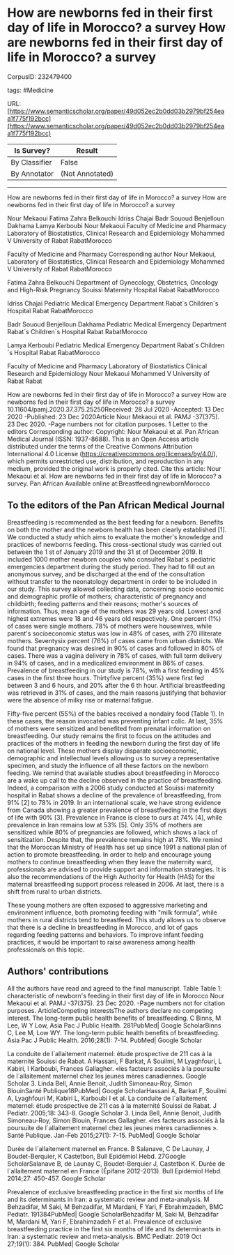 # How are newborns fed in their first day of life in Morocco? a survey How are newborns fed in their first day of life in Morocco? a survey

CorpusID: 232479400
 
tags: #Medicine

URL: [https://www.semanticscholar.org/paper/49d052ec2b0dd03b2979bf254eaa1f775f192bcc](https://www.semanticscholar.org/paper/49d052ec2b0dd03b2979bf254eaa1f775f192bcc)
 
| Is Survey?        | Result          |
| ----------------- | --------------- |
| By Classifier     | False |
| By Annotator      | (Not Annotated) |

---

How are newborns fed in their first day of life in Morocco? a survey How are newborns fed in their first day of life in Morocco? a survey


Nour Mekaoui 
Fatima Zahra Belkouchi 
Idriss Chajai 
Badr Sououd 
Benjelloun Dakhama 
Lamya Kerboubi 
Nour Mekaoui 
Faculty of Medicine and Pharmacy
Laboratory of Biostatistics, Clinical Research and Epidemiology
Mohammed V University of Rabat
RabatMorocco

Faculty of Medicine and Pharmacy
Corresponding author Nour Mekaoui, Laboratory of Biostatistics, Clinical Research and Epidemiology
Mohammed V University of Rabat
RabatMorocco

Fatima Zahra Belkouchi 
Department of Gynecology, Obstetrics, Oncology and High-Risk Pregnancy
Souissi Maternity Hospital Rabat
RabatMorocco

Idriss Chajai 
Pediatric Medical Emergency Department
Rabat´s Children´s Hospital Rabat
RabatMorocco

Badr Sououd 
Benjelloun Dakhama 
Pediatric Medical Emergency Department
Rabat´s Children´s Hospital Rabat
RabatMorocco

Lamya Kerboubi 
Pediatric Medical Emergency Department
Rabat´s Children´s Hospital Rabat
RabatMorocco


Faculty of Medicine and Pharmacy
Laboratory of Biostatistics
Clinical Research and Epidemiology
Nour Mekaoui
Mohammed V University of Rabat
Rabat

How are newborns fed in their first day of life in Morocco? a survey How are newborns fed in their first day of life in Morocco? a survey
10.11604/pamj.2020.37.375.25250Received: 28 Jul 2020 -Accepted: 13 Dec 2020 -Published: 23 Dec 2020Article Nour Mekaoui et al. PAMJ -37(375). 23 Dec 2020. -Page numbers not for citation purposes. 1 Letter to the editors Corresponding author: Copyright: Nour Mekaoui et al. Pan African Medical Journal (ISSN: 1937-8688). This is an Open Access article distributed under the terms of the Creative Commons Attribution International 4.0 License (https://creativecommons.org/licenses/by/4.0/), which permits unrestricted use, distribution, and reproduction in any medium, provided the original work is properly cited. Cite this article: Nour Mekaoui et al. How are newborns fed in their first day of life in Morocco? a survey. Pan African Available online at:BreastfeedingnewbornMorocco


## To the editors of the Pan African Medical Journal

Breastfeeding is recommended as the best feeding for a newborn. Benefits on both the mother and the newborn health has been clearly established [1]. We conducted a study which aims to evaluate the mother's knowledge and practices of newborns feeding. This cross-sectional study was carried out between the 1 st of January 2019 and the 31 st of December 2019. It included 1000 mother newborn couples who consulted Rabat´s pediatric emergencies department during the study period. They had to fill out an anonymous survey, and be discharged at the end of the consultation without transfer to the neonatology department in order to be included in our study. This survey allowed collecting data, concerning: socio economic and demographic profile of mothers; characteristic of pregnancy and childbirth; feeding patterns and their reasons; mother's sources of information. Thus, mean age of the mothers was 29 years old. Lowest and highest extremes were 18 and 46 years old respectively. One percent (1%) of cases were single mothers. 78% of mothers were housewives, while parent's socioeconomic status was low in 48% of cases, with 270 illiterate mothers. Seventysix percent (76%) of cases came from urban districts. We found that pregnancy was desired in 90% of cases and followed in 80% of cases. There was a vagina delivery in 78% of cases, with full term delivery in 94% of cases, and in a medicalized environment in 86% of cases. Prevalence of breastfeeding in our study is 78%, with a first feeding in 45% cases in the first three hours. Thirtyfive percent (35%) were first fed between 3 and 6 hours, and 20% after the 6 th hour. Artificial breastfeeding was retrieved in 31% of cases, and the main reasons justifying that behavior were the absence of milky rise or maternal fatigue.

Fifty-five percent (55%) of the babies received a nondairy food (Table 1). In these cases, the reason invocated was preventing infant colic. At last, 35% of mothers were sensitized and benefited from prenatal information on breastfeeding. Our study remains the first to focus on the attitudes and practices of the mothers in feeding the newborn during the first day of life on national level. These mothers display disparate socioeconomic, demographic and intellectual levels allowing us to survey a representative specimen, and study the influence of all these factors on the newborn feeding. We remind that available studies about breastfeeding in Morocco are a wake up call to the decline observed in the practice of breastfeeding. Indeed, a comparison with a 2006 study conducted at Souissi maternity hospital in Rabat shows a decline of the prevalence of breastfeeding, from 91% [2] to 78% in 2019. In an international scale, we have strong evidence from Canada showing a greater prevalence of breastfeeding in the first days of life with 90% [3]. Prevalence in France is close to ours at 74% [4], while prevalence in Iran remains low at 53% [5]. Only 35% of mothers are sensitized while 80% of pregnancies are followed, which shows a lack of sensitization. Despite that, the prevalence remains high at 78%. We remind that the Moroccan Ministry of Health has set up since 1991 a national plan of action to promote breastfeeding. In order to help and encourage young mothers to continue breastfeeding when they leave the maternity ward, professionals are advised to provide support and information strategies. It is also the recommendations of the High Authority for Health (HAS) for the maternal breastfeeding support process released in 2006. At last, there is a shift from rural to urban districts.

These young mothers are often exposed to aggressive marketing and environment influence, both promoting feeding with "milk formula", while mothers in rural districts tend to breastfeed. This study allows us to observe that there is a decline in breastfeeding in Morocco, and lot of gaps regarding feeding patterns and behaviors. To improve infant feeding practices, it would be important to raise awareness among health professionals on this topic.


## Authors' contributions

All the authors have read and agreed to the final manuscript. Table   Table 1: characteristic of newborn's feeding in their first day of life in Morocco
 Nour Mekaoui et al. PAMJ -37(375). 23 Dec 2020. -Page numbers not for citation purposes.
ArticleCompeting interestsThe authors declare no competing interest.
The long-term public health benefits of breastfeeding. C Binns, M Lee, W Y Low, Asia Pac J Public Health. 281PubMed| Google ScholarBinns C, Lee M, Low WY. The long-term public health benefits of breastfeeding. Asia Pac J Public Health. 2016;28(1): 7-14. PubMed| Google Scholar

La conduite de l´allaitement maternel: étude prospective de 211 cas à la maternité Souissi de Rabat. A Hassani, F Barkat, A Souilmi, M Lyaghfouri, L Kabiri, I Karboubi, Frances Gallagher. «les facteurs associés à la poursuite de l´allaitement maternel chez les jeunes mères canadiennes. Google Scholar 3. Linda Bell, Annie Benoit, Judith Simoneau-Roy, Simon BlouinSanté Publique18PubMed| Google ScholarHassani A, Barkat F, Souilmi A, Lyaghfouri M, Kabiri L, Karboubi I et al. La conduite de l´allaitement maternel: étude prospective de 211 cas à la maternité Souissi de Rabat. J Pediatr. 2005;18: 343-8. Google Scholar 3. Linda Bell, Annie Benoit, Judith Simoneau-Roy, Simon Blouin, Frances Gallagher. «les facteurs associés à la poursuite de l´allaitement maternel chez les jeunes mères canadiennes ». Santé Publique. Jan-Feb 2015;27(1): 7-15. PubMed| Google Scholar

Durée de l´allaitement maternel en France. B Salanave, C De Launay, J Boudet-Berquier, K Castetbon, Bull Epidémiol Hebd. 27Google ScholarSalanave B, de Launay C, Boudet-Berquier J, Castetbon K. Durée de l´allaitement maternel en France (Épifane 2012-2013). Bull Epidémiol Hebd. 2014;27: 450-457. Google Scholar

Prevalence of exclusive breastfeeding practice in the first six months of life and its determinants in Iran: a systematic review and meta-analysis. M Behzadifar, M Saki, M Behzadifar, M Mardani, F Yari, F Ebrahimzadeh, BMC Pediatr. 191384PubMed| Google ScholarBehzadifar M, Saki M, Behzadifar M, Mardani M, Yari F, Ebrahimzadeh F et al. Prevalence of exclusive breastfeeding practice in the first six months of life and its determinants in Iran: a systematic review and meta-analysis. BMC Pediatr. 2019 Oct 27;19(1): 384. PubMed| Google Scholar